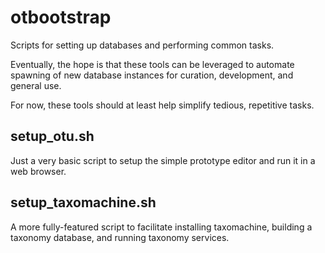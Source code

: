 otbootstrap
==============

Scripts for setting up databases and performing common tasks.

Eventually, the hope is that these tools can be leveraged to automate spawning of new database instances for curation, development, and general use.

For now, these tools should at least help simplify tedious, repetitive tasks.

setup_otu.sh
------------

Just a very basic script to setup the simple prototype editor and run it in a web browser.

setup_taxomachine.sh
------------

A more fully-featured script to facilitate installing taxomachine, building a taxonomy database, and running taxonomy services.
